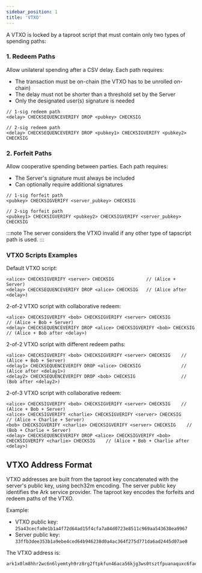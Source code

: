 ```yaml
---
sidebar_position: 1
title: 'VTXO'
---
```


A VTXO is locked by a taproot script that must contain only two types of spending paths:

### 1. Redeem Paths
Allow unilateral spending after a CSV delay. Each path requires:
- The transaction must be on-chain (the VTXO has to be unrolled on-chain)
- The delay must not be shorter than a threshold set by the Server
- Only the designated user(s) signature is needed

```btcscript
// 1-sig redeem path
<delay> CHECKSEQUENCEVERIFY DROP <pubkey> CHECKSIG

// 2-sig redeem path
<delay> CHECKSEQUENCEVERIFY DROP <pubkey1> CHECKSIGVERIFY <pubkey2> CHECKSIG
```

### 2. Forfeit Paths
Allow cooperative spending between parties. Each path requires:
- The Server's signature must always be included
- Can optionally require additional signatures

```btcscript
// 1-sig forfeit path
<pubkey> CHECKSIGVERIFY <server_pubkey> CHECKSIG

// 2-sig forfeit path
<pubkey1> CHECKSIGVERIFY <pubkey2> CHECKSIGVERIFY <server_pubkey> CHECKSIG
```

:::note
The server considers the VTXO invalid if any other type of tapscript path is used.
:::

### VTXO Scripts Examples

Default VTXO script:
```btcscript
<alice> CHECKSIGVERIFY <server> CHECKSIG            // (Alice + Server)
<delay> CHECKSEQUENCEVERIFY DROP <alice> CHECKSIG   // (Alice after <delay>)
```

2-of-2 VTXO script with collaborative redeem:
```btcscript
<alice> CHECKSIGVERIFY <bob> CHECKSIGVERIFY <server> CHECKSIG             // (Alice + Bob + Server)
<delay> CHECKSEQUENCEVERIFY DROP <alice> CHECKSIGVERIFY <bob> CHECKSIG    // (Alice + Bob after <delay>)
```

2-of-2 VTXO script with different redeem paths:
```btcscript
<alice> CHECKSIGVERIFY <bob> CHECKSIGVERIFY <server> CHECKSIG    // (Alice + Bob + Server)
<delay1> CHECKSEQUENCEVERIFY DROP <alice> CHECKSIG               // (Alice after <delay1>)
<delay2> CHECKSEQUENCEVERIFY DROP <bob> CHECKSIG                 // (Bob after <delay2>)
```

2-of-3 VTXO script with collaborative redeem:
```btcscript
<alice> CHECKSIGVERIFY <bob> CHECKSIGVERIFY <server> CHECKSIG    // (Alice + Bob + Server)
<alice> CHECKSIGVERIFY <charlie> CHECKSIGVERIFY <server> CHECKSIG    // (Alice + Charlie + Server)
<bob> CHECKSIGVERIFY <charlie> CHECKSIGVERIFY <server> CHECKSIG    // (Bob + Charlie + Server)
<delay> CHECKSEQUENCEVERIFY DROP <alice> CHECKSIGVERIFY <bob> CHECKSIGVERIFY <charlie> CHECKSIG    // (Alice + Bob + Charlie after <delay>)
```

## VTXO Address Format

VTXO addresses are built from the taproot key concatenated with the server's public key, using bech32m encoding. The server public key identifies the Ark service provider. The taproot key encodes the forfeits and redeem paths of the VTXO.

Example:
* VTXO public key: `25a43cecfa0e1b1a4f72d64ad15f4cfa7a84d0723e8511c969aa543638ea9967`
* Server public key: `33ffb3dee353b1a9ebe4ced64b946238d0a4ac364f275d771da6ad2445d07ae0`

The VTXO address is:
```
ark1x0lm8hhr2wc6n6lyemtyh9rz8rg2ftpkfun46aca56kjg3ws0tsztfpuanaquxc6faedvjk3tax0575y6perapg3e95654pk8r4fjecs5fyd2
``` 
